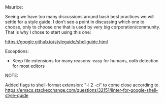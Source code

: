 Maurice:

Seeing we have too many discussions around bash best practices we will settle for a style guide.
I don't see a point in discussing which one to choose, only to choose one that is used by very big corporation/community.
That is why I chose to start using this one:

https://google.github.io/styleguide/shellguide.html

Exceptions:

- Keep file extensions for many reasons: easy for humans, ootb detection for most editors

NOTE:

Added flags to shell-format extension: "-i 2 -ci" to come close according to https://emacs.stackexchange.com/questions/32151/linter-for-google-shell-style-guide
